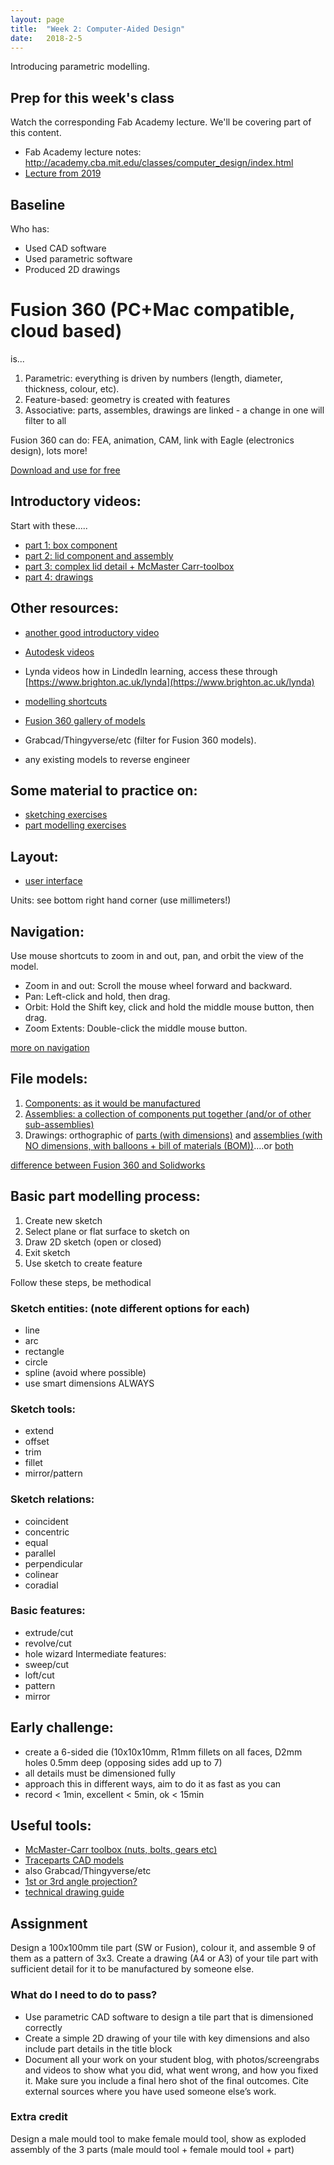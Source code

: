 ```yaml
---
layout: page
title:  "Week 2: Computer-Aided Design"
date:   2018-2-5
---
```


Introducing parametric modelling.

## Prep for this week's class

Watch the corresponding Fab Academy lecture. We'll be covering part of this content. 

* Fab Academy lecture notes: <http://academy.cba.mit.edu/classes/computer_design/index.html>  
* [Lecture from 2019](https://vimeo.com/314594035)

## Baseline 

Who has:

* Used CAD software
* Used parametric software
* Produced 2D drawings

# Fusion 360 (PC+Mac compatible, cloud based)
is...
1. Parametric: everything is driven by numbers (length, diameter, thickness, colour, etc). 
2. Feature-based: geometry is created with features
3. Associative: parts, assembles, drawings are linked - a change in one will filter to all

Fusion 360 can do: FEA, animation, CAM, link with Eagle (electronics design), lots more!

[Download and use for free](https://www.autodesk.co.uk/products/fusion-360/overview)

## Introductory videos:
Start with these.....
- [part 1: box component](https://www.youtube.com/watch?v=A5bc9c3S12g)
- [part 2: lid component and assembly](https://www.youtube.com/watch?v=HXRMzJWo0-Q)
- [part 3: complex lid detail + McMaster Carr-toolbox](https://www.youtube.com/watch?v=zS8dYA_Iluc)
- [part 4: drawings](https://www.youtube.com/watch?v=uinJ2I_SgKI)
## Other resources:
- [another good introductory video](https://www.youtube.com/watch?v=VbSkwvZyU_0)

- [Autodesk videos](https://www.autodesk.co.uk/products/fusion-360/get-started)
- Lynda videos how in LindedIn learning, access these through [https://www.brighton.ac.uk/lynda](https://www.brighton.ac.uk/lynda)
- [modelling shortcuts](https://www.autodesk.com/shortcuts/fusion-360#modeling)

- [Fusion 360 gallery of models](https://gallery.autodesk.com/fusion360)
- Grabcad/Thingyverse/etc (filter for Fusion 360 models). 
- any existing models to reverse engineer

## Some material to practice on:
- [sketching exercises](https://drive.google.com/open?id=1kcsn3ghW-dgm7xf_htp9wL9p7MROS2PX)
- [part modelling exercises](https://drive.google.com/open?id=1fmFIsjV-P9DPdEKxaB_PEqnUaqnMnYti)

## Layout:
- [user interface](http://help.autodesk.com/view/fusion360/ENU/?guid=GUID-E647CA56-7187-406A-ACE4-EAC59914FAE4&utm_medium=email&utm_source=invite&utm_campaign=amer-edu-aex-fusion-360-nurture-stream-edms&utm_id=672747&mktvar002=672747)

Units: see bottom right hand corner (use millimeters!)

## Navigation:
Use mouse shortcuts to zoom in and out, pan, and orbit the view of the model.
- Zoom in and out: Scroll the mouse wheel forward and backward.
- Pan: Left-click and hold, then drag.
- Orbit: Hold the Shift key, click and hold the middle mouse button, then drag.
- Zoom Extents: Double-click the middle mouse button.

[more on navigation](http://help.autodesk.com/view/fusion360/ENU/?guid=GUID-7B742BB2-65B3-4ADA-9B11-9D57E1E31292)

## File models:
1. [Components: as it would be manufactured](https://i.ytimg.com/vi/zNDwvsU5Dko/maxresdefault.jpg)
2. [Assemblies: a collection of components put together (and/or of other sub-assemblies)](https://www.javelin-tech.com/blog/wp-content/uploads/2017/07/solidworks-rigid-subassembly-780x417.jpg)
3. Drawings: orthographic of [parts (with dimensions)](https://i.ytimg.com/vi/k_45Xr3wHtk/maxresdefault.jpg) and [assemblies (with NO dimensions, with balloons + bill of materials (BOM))](https://ayoqq.org/images/assembly-drawing-engineering-2.png)....or [both](https://ayoqq.org/images/solidworks-drawing-solidworks-assembly-13.jpg)

[difference between Fusion 360 and Solidworks](https://all3dp.com/2/fusion-360-vs-solidworks-cad-software-compared-side-by-side/)

## Basic part modelling process:
1. Create new sketch
2. Select plane or flat surface to sketch on
3. Draw 2D sketch (open or closed)
4. Exit sketch
5. Use sketch to create feature

Follow these steps, be methodical

### Sketch entities: (note different options for each)
- line
- arc
- rectangle
- circle
- spline (avoid where possible)
- use smart dimensions ALWAYS

### Sketch tools:
- extend
- offset
- trim
- fillet
- mirror/pattern

### Sketch relations:
- coincident
- concentric
- equal
- parallel
- perpendicular
- colinear
- coradial

### Basic features: 
- extrude/cut
- revolve/cut
- hole wizard
Intermediate features:
- sweep/cut
- loft/cut
- pattern
- mirror

## Early challenge:
- create a 6-sided die (10x10x10mm, R1mm fillets on all faces, D2mm holes 0.5mm deep (opposing sides add up to 7)
- all details must be dimensioned fully
- approach this in different ways, aim to do it as fast as you can
- record < 1min, excellent < 5min, ok < 15min

## Useful tools:
- [McMaster-Carr toolbox (nuts, bolts, gears etc)](https://knowledge.autodesk.com/support/fusion-360/getting-started/caas/screencast/Main/Details/974eecb7-fdfd-441d-9739-92af5887d826.html)
- [Traceparts CAD models](https://www.traceparts.com/en)
- also Grabcad/Thingyverse/etc
- [1st or 3rd angle projection?](https://youtu.be/_wDpN6Zi1hE)
- [technical drawing guide](https://ocw.mit.edu/courses/mechanical-engineering/2-007-design-and-manufacturing-i-spring-2009/related-resources/drawing_and_sketching/)

## Assignment

Design a 100x100mm tile part (SW or Fusion), colour it, and assemble 9 of them as a pattern of 3x3. Create a drawing (A4 or A3) of your tile part with sufficient detail for it to be manufactured by someone else. 

### What do I need to do to pass?

* Use parametric CAD software to design a tile part that is dimensioned correctly
* Create a simple 2D drawing of your tile with key dimensions and also include part details in the title block
* Document all your work on your student blog, with photos/screengrabs and videos to show what you did, what went wrong, and how you fixed it. Make sure you include a final hero shot of the final outcomes. Cite external sources where you have used someone else’s work.

### Extra credit 

Design a male mould tool to make female mould tool, show as exploded assembly of the 3 parts (male mould tool + female mould tool + part)
